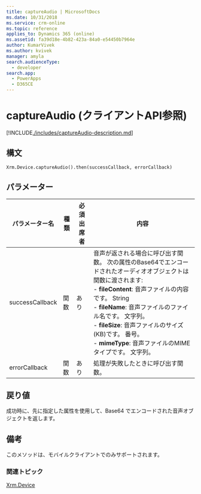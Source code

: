 ```yaml
---
title: captureAudio | MicrosoftDocs
ms.date: 10/31/2018
ms.service: crm-online
ms.topic: reference
applies_to: Dynamics 365 (online)
ms.assetid: fa39d18e-4b82-423a-84a0-e54450b7964e
author: KumarVivek
ms.author: kvivek
manager: amyla
search.audienceType:
  - developer
search.app:
  - PowerApps
  - D365CE
---
```

# <a name="captureaudio-client-api-reference"></a>captureAudio (クライアントAPI参照)



[!INCLUDE[./includes/captureAudio-description.md](./includes/captureAudio-description.md)]


## <a name="syntax"></a>構文

`Xrm.Device.captureAudio().then(successCallback, errorCallback)`

## <a name="parameters"></a>パラメーター

| パラメーター名        | 種類           | 必須出席者  |内容  |
| ------------- |-------------| -----|-----|
|successCallback |関数 | あり|音声が返される場合に呼び出す関数。 次の属性のBase64でエンコードされたオーディオオブジェクトは関数に渡されます:<br/>- **fileContent**: 音声ファイルの内容です。 String <br/>- **fileName**: 音声ファイルのファイル名です。 文字列。<br/>- **fileSize**: 音声ファイルのサイズ(KB)です。 番号。<br/>- **mimeType**: 音声ファイルのMIMEタイプです。 文字列。|
|errorCallback |関数 | あり|処理が失敗したときに呼び出す関数。 |
 

## <a name="return-value"></a>戻り値
成功時に、先に指定した属性を使用して、Base64 でエンコードされた音声オブジェクトを返します。

## <a name="remarks"></a>備考
このメソッドは、モバイルクライアントでのみサポートされます。

### <a name="related-topics"></a>関連トピック
[Xrm.Device](../xrm-device.md)

